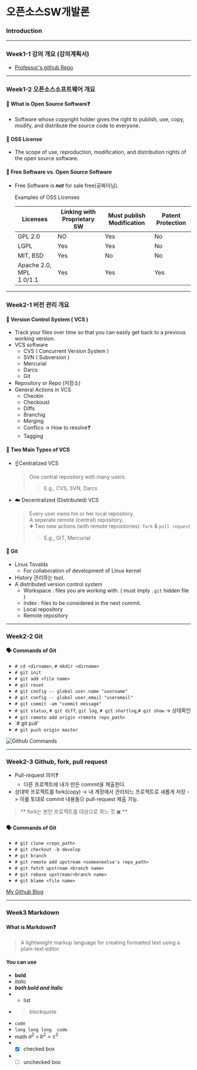 # **오픈소스SW개발론**

### Introduction

-------------
### Week1-1 강의 개요 (강의계획서)
* [Professor's github Repo](https://github.com/kwanghoon)


-------------
### Week1-2 오픈소스소프트웨어 개요

#### 🤷 What is Open Source Software❓
- Software whose copyright holder gives the right to publish, use, copy, modify, and distribute the source code to everyone.

#### 📑 OSS License
- The scope of use, reproduction, modification, and distribution rights of the open source software.

#### 🥊 Free Software vs. Open Source Software
- Free Software is **_not_** for sale free(공짜아님).  

  Examples of OSS Licenses

  | Licenses | Linking with Proprietary SW | Must publish Modification | Patent Protection |
  | --- | --- | --- | --- |
  | GPL 2.0 | NO | Yes | No |
  | LGPL | Yes | Yes | No |
  | MIT, BSD | Yes | No | No |
  | Apache 2.0, MPL 1.0/1.1 | Yes | Yes | Yes |


-------------
### Week2-1 버전 관리 개요
#### 🌳 Version Control System ( VCS )
- Track your files over time so that you can easily get back to a previous working version.
- VCS software
  - CVS ( Concurrent Version System )
  - SVN ( Subversion )
  - Mercurial
  - Darcs
  - Git
- Repository or Repo (저장소)
- General Actions in VCS
  - Checkin
  - Checkoust
  - Diffs
  - Branchig
  - Merging
  - Conflics -> How to resolve❓
  - Tagging  

#### 🧰 Two Main Types of VCS
- ☝️Centralized VCS
  > One central repository with many users.  
  >>   E.g., CVS, SVN, Darcs

- ☁️ Decentralized (Distributed) VCS
  > Every user owns his or her local repository.  
  > A seperate remote (central) repository.  
  > ➕ Two new actions (with remote repositories): `fork` & `pull request`  
  >>   E.g., GIT, Mercurial

#### 🌴 Git
- Linus Tovalds
  - For collaboration of development of Linux kernel
- History 관리하는 tool.
- A distributed version control system
  - Workspace : files you are working with. ( must imply `.git` hidden file )
  - Index : files to be considered in the next commit.
  - Local repository
  - Remote repository 

-------------
### Week2-2 Git
#### 🗣️ Commands of Git
- `# cd <dirname>`, `# mkdir <dirname>`
- `# git init`
- `# git add <file name>`
- `# git reset`
- `# git config -- global user.name "username"`
- `# git config -- global user.email "useremail"`
- `# git commit -am "commit message"`
- `# git status`, `# git diff`, `git log`, `# git shortlog`,`# git show` -> 상태확인
- `# git remote add origin <remote repo_path>`
- `# git pull'
- `# git push origin master`

![Github Commands](https://images.velog.io/images/jaejaypark/post/75bdb7e8-70d3-4874-8b3f-a65e55fd3c36/스크린샷%202021-11-21%20오후%2010.42.16.png)

-------------
### Week2-3 Github, fork, pull request
* Pull-request 의미❓
  * 다른 프로젝트에 내가 만든 commit을 제출한다.
* 상대박 프로젝트를 fork(copy) -> 내 계정에서 관리되느 프로젝트로 새롭게 저장 -> 이를 토대로 commit 내용들으 pull-request 제출 가능.
> ** fork는 본인 프로젝트를 대상으로 하느 것 ✖️ **

#### 🗣️ Commands of Git
- `# git clone <repo_path>`
- `# git checkout -b develop`
- `# git branch`
- `# git remote add upstream <someoneelse's repo_path>`
- `# git fetch upstream <branch name>`
- `# git rebase upstream/<branch name>`
- `# git blame <file name>`


[My Github Blog](https://github.com/Yeonsoo-Sim)

-------------
### Week3     Markdown    
#### What is Markdown❓
> A lightweight markup language for creating formatted text using a plain-text editor

#### You can use
* **bold**
* *italic*
* **_both bold and italic_**
* * list
* > blockquote
* `code`
* ```long long long  code ```
* math $a^2 + b^2 = c^2$  
* - [X] checked box
* - [ ] unchecked box
